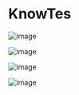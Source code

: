 # KnowTes

![image](https://github.com/phillipAKhoza/Android_Arch_Room_DB/assets/70771445/1cded376-c175-465a-9e72-548d9e6c74bf)

![image](https://github.com/phillipAKhoza/Android_Arch_Room_DB/assets/70771445/0fea637a-cb4e-4eea-9283-1ac45c8e87de)

![image](https://github.com/phillipAKhoza/Android_Arch_Room_DB/assets/70771445/b06f4199-614e-4dcf-88ae-b9e3701d50a1)


![image](https://github.com/phillipAKhoza/Android_Arch_Room_DB/assets/70771445/7587fccf-e44a-4913-a196-751122be2362)
